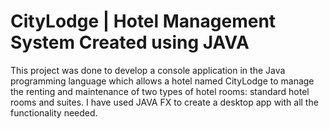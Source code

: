 # CityLodge | Hotel Management System Created using JAVA

This project was done to develop a console application in the Java programming language which allows a hotel named CityLodge to manage the renting and maintenance of two types of hotel rooms: standard hotel rooms and suites. I have used JAVA FX to create a desktop app with all the functionality needed. 
